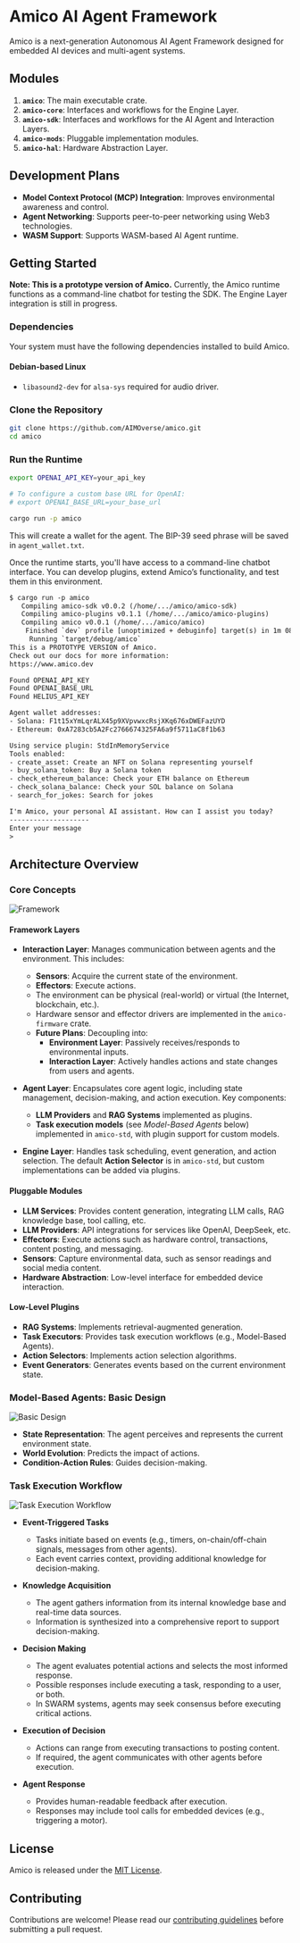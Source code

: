 # Amico AI Agent Framework

Amico is a next-generation Autonomous AI Agent Framework designed for embedded AI devices and multi-agent systems.

## Modules

1. **`amico`**: The main executable crate.
2. **`amico-core`**: Interfaces and workflows for the Engine Layer.
3. **`amico-sdk`**: Interfaces and workflows for the AI Agent and Interaction Layers.
4. **`amico-mods`**: Pluggable implementation modules.
5. **`amico-hal`**: Hardware Abstraction Layer.

## Development Plans

- **Model Context Protocol (MCP) Integration**: Improves environmental awareness and control.
- **Agent Networking**: Supports peer-to-peer networking using Web3 technologies.
- **WASM Support**: Supports WASM-based AI Agent runtime.

## Getting Started

**Note: This is a prototype version of Amico.** Currently, the Amico runtime functions as a command-line chatbot for testing the SDK. The Engine Layer integration is still in progress.

### Dependencies

Your system must have the following dependencies installed to build Amico.

#### Debian-based Linux

- `libasound2-dev` for `alsa-sys` required for audio driver.

### Clone the Repository

```bash
git clone https://github.com/AIMOverse/amico.git
cd amico
```

### Run the Runtime

```bash
export OPENAI_API_KEY=your_api_key

# To configure a custom base URL for OpenAI:
# export OPENAI_BASE_URL=your_base_url

cargo run -p amico
```

This will create a wallet for the agent. The BIP-39 seed phrase will be saved in `agent_wallet.txt`.

Once the runtime starts, you'll have access to a command-line chatbot interface. You can develop plugins, extend Amico’s functionality, and test them in this environment.

```txt
$ cargo run -p amico
   Compiling amico-sdk v0.0.2 (/home/.../amico/amico-sdk)
   Compiling amico-plugins v0.1.1 (/home/.../amico/amico-plugins)
   Compiling amico v0.0.1 (/home/.../amico/amico)
    Finished `dev` profile [unoptimized + debuginfo] target(s) in 1m 08s
     Running `target/debug/amico`
This is a PROTOTYPE VERSION of Amico.
Check out our docs for more information:
https://www.amico.dev

Found OPENAI_API_KEY
Found OPENAI_BASE_URL
Found HELIUS_API_KEY

Agent wallet addresses:
- Solana: F1t15xYmLqrALX45p9XVpvwxcRsjXKq676xDWEFazUYD
- Ethereum: 0xA7283cb5A2Fc2766674325FA6a9f5711aC8f1b63

Using service plugin: StdInMemoryService
Tools enabled:
- create_asset: Create an NFT on Solana representing yourself
- buy_solana_token: Buy a Solana token
- check_ethereum_balance: Check your ETH balance on Ethereum
- check_solana_balance: Check your SOL balance on Solana
- search_for_jokes: Search for jokes

I'm Amico, your personal AI assistant. How can I assist you today?
--------------------
Enter your message
>
```

## Architecture Overview

### Core Concepts

![Framework](https://raw.githubusercontent.com/AIMOverse/amico/refs/heads/main/images/framework-v2.png)

#### Framework Layers

- **Interaction Layer**: Manages communication between agents and the environment. This includes:

  - **Sensors**: Acquire the current state of the environment.
  - **Effectors**: Execute actions.
  - The environment can be physical (real-world) or virtual (the Internet, blockchain, etc.).
  - Hardware sensor and effector drivers are implemented in the `amico-firmware` crate.
  - **Future Plans**: Decoupling into:
    - **Environment Layer**: Passively receives/responds to environmental inputs.
    - **Interaction Layer**: Actively handles actions and state changes from users and agents.

- **Agent Layer**: Encapsulates core agent logic, including state management, decision-making, and action execution. Key components:

  - **LLM Providers** and **RAG Systems** implemented as plugins.
  - **Task execution models** (see _Model-Based Agents_ below) implemented in `amico-std`, with plugin support for custom models.

- **Engine Layer**: Handles task scheduling, event generation, and action selection. The default **Action Selector** is in `amico-std`, but custom implementations can be added via plugins.

#### Pluggable Modules

- **LLM Services**: Provides content generation, integrating LLM calls, RAG knowledge base, tool calling, etc.
- **LLM Providers**: API integrations for services like OpenAI, DeepSeek, etc.
- **Effectors**: Execute actions such as hardware control, transactions, content posting, and messaging.
- **Sensors**: Capture environmental data, such as sensor readings and social media content.
- **Hardware Abstraction**: Low-level interface for embedded device interaction.

#### Low-Level Plugins

- **RAG Systems**: Implements retrieval-augmented generation.
- **Task Executors**: Provides task execution workflows (e.g., Model-Based Agents).
- **Action Selectors**: Implements action selection algorithms.
- **Event Generators**: Generates events based on the current environment state.

### Model-Based Agents: Basic Design

![Basic Design](https://raw.githubusercontent.com/AIMOverse/amico/refs/heads/main/images/model_based.png)

- **State Representation**: The agent perceives and represents the current environment state.
- **World Evolution**: Predicts the impact of actions.
- **Condition-Action Rules**: Guides decision-making.

### Task Execution Workflow

![Task Execution Workflow](https://raw.githubusercontent.com/AIMOverse/amico/refs/heads/main/images/task_exec.png)

- **Event-Triggered Tasks**

  - Tasks initiate based on events (e.g., timers, on-chain/off-chain signals, messages from other agents).
  - Each event carries context, providing additional knowledge for decision-making.

- **Knowledge Acquisition**

  - The agent gathers information from its internal knowledge base and real-time data sources.
  - Information is synthesized into a comprehensive report to support decision-making.

- **Decision Making**

  - The agent evaluates potential actions and selects the most informed response.
  - Possible responses include executing a task, responding to a user, or both.
  - In SWARM systems, agents may seek consensus before executing critical actions.

- **Execution of Decision**

  - Actions can range from executing transactions to posting content.
  - If required, the agent communicates with other agents before execution.

- **Agent Response**
  - Provides human-readable feedback after execution.
  - Responses may include tool calls for embedded devices (e.g., triggering a motor).

## License

Amico is released under the [MIT License](https://raw.githubusercontent.com/AIMOverse/amico/main/LICENSE).

## Contributing

Contributions are welcome! Please read our [contributing guidelines](https://raw.githubusercontent.com/AIMOverse/amico/main/CONTRIBUTING.md) before submitting a pull request.
